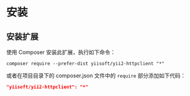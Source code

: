 安装
============

## 安装扩展

使用 Composer 安装此扩展，执行如下命令：
                                            
```
composer require --prefer-dist yiisoft/yii2-httpclient "*"
```

或者在项目目录下的 composer.json 文件中的 `require` 部分添加如下代码：

```json
"yiisoft/yii2-httpclient": "*"
```
